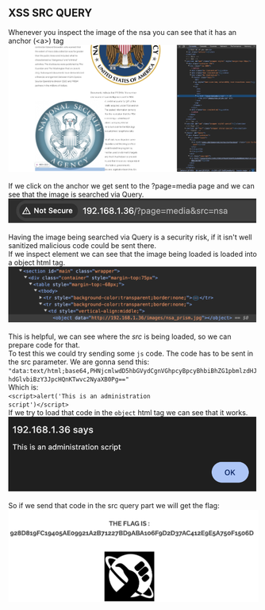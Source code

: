 ## XSS SRC QUERY

Whenever you inspect the image of the nsa you can see that it has an anchor (\<a>) tag</br>
<img src="./imgs/1.png" width="500"></br></br>
If we click on the anchor we get sent to the ?page=media page and we can see that the image is searched via Query.</br>
<img src="./imgs/2.png" width="500"></br></br>
Having the image being searched via Query is a security risk, if it isn't well sanitized malicious code could be sent there.</br>
If we inspect element we can see that the image being loaded is loaded into a object html tag.</br>
<img src="./imgs/3.png" width="500"></br></br>
This is helpful, we can see where the <i>src</i> is being loaded, so we can prepare code for that.</br>
To test this we could try sending some <code>js</code> code. The code has to be sent in the src parameter. We are gonna send this:</br>
<code>"data:text/html;base64,PHNjcmlwdD5hbGVydCgnVGhpcyBpcyBhbiBhZG1pbmlzdHJhdGlvbiBzY3JpcHQnKTwvc2NyaXB0Pg=="</code></br>
Which is:</br>
<code>\<script>alert('This is an administration script')\</script></code></br>
If we try to load that code in the <code>object</code> html tag we can see that it works.</br>
<img src="./imgs/4.png" width="500"></br></br>
So if we send that code in the src query part we will get the flag:
<img src="./imgs/5.png" width="700"></br></br>

